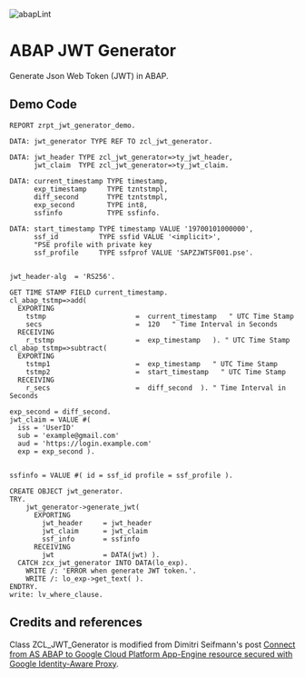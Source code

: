 ![abapLint](https://github.com/abapChaoLiu/abap_jwt_generator/workflows/abapLint/badge.svg?branch=master)

# ABAP JWT Generator
Generate Json Web Token (JWT) in ABAP.

## Demo Code
```abap
REPORT zrpt_jwt_generator_demo.

DATA: jwt_generator TYPE REF TO zcl_jwt_generator.

DATA: jwt_header TYPE zcl_jwt_generator=>ty_jwt_header,
      jwt_claim  TYPE zcl_jwt_generator=>ty_jwt_claim.

DATA: current_timestamp TYPE timestamp,
      exp_timestamp     TYPE tzntstmpl,
      diff_second       TYPE tzntstmpl,
      exp_second        TYPE int8,
      ssfinfo           TYPE ssfinfo.

DATA: start_timestamp TYPE timestamp VALUE '19700101000000',
      ssf_id          TYPE ssfid VALUE '<implicit>',
      "PSE profile with private key
      ssf_profile     TYPE ssfprof VALUE 'SAPZJWTSF001.pse'.


jwt_header-alg  = 'RS256'.

GET TIME STAMP FIELD current_timestamp.
cl_abap_tstmp=>add(
  EXPORTING
    tstmp                      =  current_timestamp   " UTC Time Stamp
    secs                       =  120   " Time Interval in Seconds
  RECEIVING
    r_tstmp                    =  exp_timestamp   ). " UTC Time Stamp
cl_abap_tstmp=>subtract(
  EXPORTING
    tstmp1                     =  exp_timestamp   " UTC Time Stamp
    tstmp2                     =  start_timestamp   " UTC Time Stamp
  RECEIVING
    r_secs                     =  diff_second  ). " Time Interval in Seconds

exp_second = diff_second.
jwt_claim = VALUE #(
  iss = 'UserID'
  sub = 'example@gmail.com'
  aud = 'https://login.example.com'
  exp = exp_second ).


ssfinfo = VALUE #( id = ssf_id profile = ssf_profile ).

CREATE OBJECT jwt_generator.
TRY.
    jwt_generator->generate_jwt(
      EXPORTING
        jwt_header     = jwt_header
        jwt_claim      = jwt_claim
        ssf_info       = ssfinfo
      RECEIVING
        jwt            = DATA(jwt) ).
  CATCH zcx_jwt_generator INTO DATA(lo_exp).
    WRITE /: 'ERROR when generate JWT token.'.
    WRITE /: lo_exp->get_text( ).
ENDTRY.
write: lv_where_clause.
```

## Credits and references

Class ZCL_JWT_Generator is modified from Dimitri Seifmann's post [Connect from AS ABAP to Google Cloud Platform App-Engine resource secured with Google Identity-Aware Proxy](https://blogs.sap.com/2019/11/10/connect-from-as-abap-to-google-cloud-platform-app-engine-resource-secured-with-google-identity-aware-proxy/).
